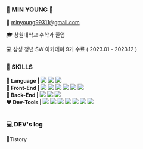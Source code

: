 ### 👋 MIN YOUNG 👋 

📧 minyoung99311@gmail.com

🎓 창원대학교 수학과 졸업

💻 삼성 청년 SW 아카데미 9기 수료 ( 2023.01 - 2023.12 )


<h3> 🔨 SKILLS </h3>
<div style="display:flex; flex-direction:column; align-items:flex-start;">
  <!-- Frontend -->
    <div>
      <strong>💛 Language | </strong>
        <img src="https://img.shields.io/badge/JavaScript-F7DF1E?style=flat-square&logo=javascript&logoColor=black"> 
        <img src="https://img.shields.io/badge/TypeScript-3178C6?style=flat-square&logo=TypeScript&logoColor=white"/>
        <img src="https://img.shields.io/badge/Python-3776AB?style=flat-square&logo=python&logoColor=white"> 
    </div>
    <div>
      <strong>🩵 Front-End |  </strong>
      <img src="https://img.shields.io/badge/React-61DAFB?style=flat-square&logo=React&logoColor=black"/>
        <img src="https://img.shields.io/badge/CSS3-1572B6?style=flat-square&logo=css3&logoColor=white"> 
        <img src="https://img.shields.io/badge/Vue.js-35495E?style=flat-square&logo=vuedotjs&logoColor=4FC08D"/>
        <img src="https://img.shields.io/badge/styled components-DB7093?style=flat-square&logo=styled-components&logoColor=white"/>
        <img src="https://img.shields.io/badge/HTML5-E34F26?style=flat-square&logo=html5&logoColor=white"> 
        <img src="https://img.shields.io/badge/Bootstrap-7952B3?style=flat-square&logo=bootstrap&logoColor=white">
    </div>
    <div>
      <strong>🖤 Back-End  |  </strong>
        <img src="https://img.shields.io/badge/Django-092E20?style=flat-square&logo=django&logoColor=white"/>
        <img src="https://img.shields.io/badge/Node.js-6DA55F?style=flat-square&logo=node.js&logoColor=white">
        <img src="https://img.shields.io/badge/SQLite-2307405e?style=flat-square&logo=sqlite&logoColor=white"/>
    </div>
    <div>
      <strong>❤️ Dev-Tools |  </strong>
      <img src="https://img.shields.io/badge/Git-F05032?style=flat-square&logo=git&logoColor=white"/>
      <img src="https://img.shields.io/badge/Gitlab-FC6D26?style=flat-square&logo=gitlab&logoColor=white"/>
      <img src="https://img.shields.io/badge/GitHub-181717?style=flat-square&logo=GitHub&logoColor=white"/>
      <img src="https://img.shields.io/badge/Notion-000000?style=flat-square&logo=notion&logoColor=white"/>
      <img src="https://img.shields.io/badge/Jira-0052CC?style=flat-square&logo=jirasoftware&logoColor=white"/>
      <img src="https://img.shields.io/badge/Figma-%23F24E1E.svg?style=flat-square&logo=figma&logoColor=white"/>
      <img src="https://img.shields.io/badge/Visual Studio Code-007ACC?style=flat-square&logo=Visual Studio Code&logoColor=white"/>
    </div>
  <br>
</div>

<h3> 💻 DEV's log</h3>
<div style="display:flex; flex-direction:row;">
  <a href="https://alsuddlek.tistory.com/" style="text-decoration: none">🧡Tistory</a>  
  
</div>
<br>

